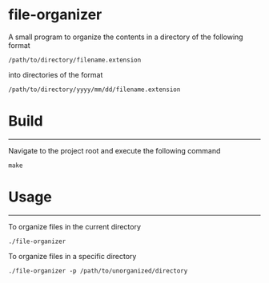 # file-organizer
A small program to organize the contents in a directory of the following format
```
/path/to/directory/filename.extension
```
into directories of the format
```
/path/to/directory/yyyy/mm/dd/filename.extension
```

# Build
---

Navigate to the project root and execute the following command

```
make
```

# Usage
---
To organize files in the current directory

```
./file-organizer
```
To organize files in a specific directory
```
./file-organizer -p /path/to/unorganized/directory
``` 